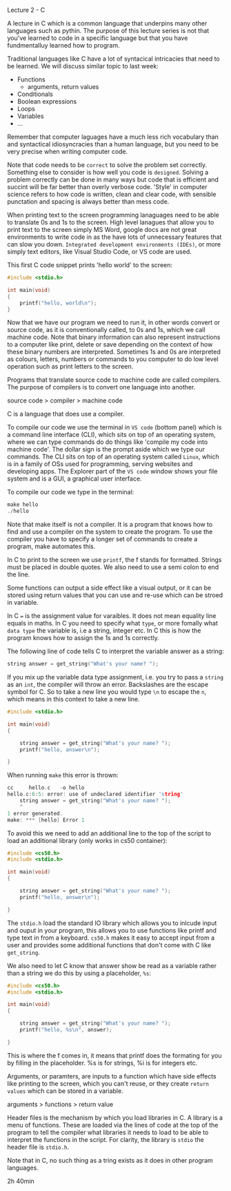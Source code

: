 Lecture 2 - C

A lecture in C which is a common language that underpins many other 
languages such as pythin. The purpose of this lecture series is not 
that you've learned to code in a specific language but that you have 
fundmentalluy learned how to program.

Traditional languages like C have a lot of syntacical intricacies 
that need to be learned. We will discuss similar topic to last week:

+ Functions
    + arguments, return values
+ Conditionals
+ Boolean expressions
+ Loops
+ Variables
+ ...

Remember that computer laguages have a much less rich vocabulary than 
and syntactical idiosyncracies than a human language, but you need to
be very precise when writing computer code.

Note that code needs to be `correct` to solve the problem set correctly.
Something else to consider is how well you code is `designed`. Solving a 
problem correctly can be done in many ways but code that is efficient 
and succint will be far better than overly verbose code. 'Style' in 
computer science refers to how code is written, clean and clear code, 
with sensible punctation and spacing is always better than mess code.


When printing text to the screen programming lanaguages need to be able
to translate 0s and 1s to the screen. High level lanagues that allow 
you to print text to the screen simply MS Word, google docs are
not great environments to write code in as the have lots of unnecessary 
features that can slow you down. `Integrated development environments (IDEs)`,
or more simply text editors, like Visual Studio Code, or VS code are used.

This first C code snippet prints 'hello world' to the screen:

```C
#include <stdio.h>

int main(void)
{
    printf("hello, world\n");
}
```

Now that we have our program we need to run it, in other words convert or
source code, as it is conventionally called, to 0s and 1s, which we call 
machine code. Note that binary information can also represent instructions
to a computer like print, delete or save depending on the context of how
these binary numbers are interpreted. Sometimes 1s and 0s are interpreted 
as colours, letters, numbers or commands to you computer to do low level
operation such as print letters to the screen. 

Programs that translate source code to machine code are called compilers. 
The purpose of compilers is to convert one language into another.

source code > compiler > machine code

C is a language that does use a compiler.

To compile our code we use the terminal in `VS code` (bottom panel) 
which is a command line interface (CLI), which sits on top of an 
operating system, where we can type commands do do things like 'compile 
my code into machine code'. The dollar sign is the prompt aside which we 
type our commands. The CLI sits on top of an operating system called 
`Linux`, which is in a family of OSs used for programming, serving websites 
and developing apps. The Explorer part of the `VS code` window shows
your file system and is a GUI, a graphical user interface.

To compile our code we type in the terminal:

```C
make hello
./hello
```

Note that make itself is not a compiler. It is a program that knows how
to find and use a compiler on the system to create the program. To use 
the compiler you have to specify a longer set of commands to create a
program, make automates this.

In C to print to the screen we use `printf`, the f stands for
formatted. Strings must be placed in double quotes. We also
need to use a semi colon to end the line.

Some functions can output a side effect like a visual output,
or it can be stored using return values that you can use
and re-use which can be stroed in variable. 

In C `=` is the assignment value for varaibles. It does not
mean equality line equals in maths. In C you need to specify 
what `type`, or more fomally what `data type`  the variable is, 
i.e a string, integer etc. In C this is how the program knows 
how to assign the 1s and 1s correctly. 

The following line of code tells C to interpret the variable
answer as a string:

```C
string answer = get_string("What's your name? "); 
```

If you mix up the variable data type assignment, i.e. you try to
pass a `string` as an `int`, the compiler will throw an 
error. Backslashes are the escape symbol for C. So to take 
a new line you would type `\n` to escape the `n`, which means
in this context to take a new line.

```C
#include <stdio.h>

int main(void)
{

    string answer = get_string("What's your name? "); 
    printf("hello, answer\n");

}
```

When running `make` this error is thrown:

```C
cc     hello.c   -o hello
hello.c:6:5: error: use of undeclared identifier 'string'
    string answer = get_string("What's your name? "); 
    ^
1 error generated.
make: *** [hello] Error 1
```

To avoid this we need to add an additional line to the top
of the script to load an additional library (only works in cs50 container):

```C
#include <cs50.h>
#include <stdio.h>

int main(void)
{

    string answer = get_string("What's your name? "); 
    printf("hello, answer\n");

}
```

The `stdio.h` load the standard IO library which allows you to
inlcude input and ouput in your program, this allows you to use
functions like printf and type text in from a keyboard. `cs50.h`
makes it easy to accept input from a user and provides some 
additional functions that don't come with C like `get_string`.

We also need to let C know that answer show be read as a variable 
rather than a string we do this by using a placeholder, `%s`:

```C
#include <cs50.h>
#include <stdio.h>

int main(void)
{

    string answer = get_string("What's your name? "); 
    printf("hello, %s\n", answer);

}
```

This is where the f comes in, it means that printf does the formating
for you by filling in the placeholder. %s is for strings, %i is for
integers etc.

Arguments, or paramters, are inputs to a function which have side
effects like printing to the screen, which you can't reuse, or they
create `return values` which can be stored in a variable.

arguments > functions > return value

Header files is the mechanism by which you load libraries in C. A library 
is a menu of functions. These are loaded via the lines of code at the top 
of the program to tell the compiler what libraries it needs to load to be
able to interpret the functions in the script. For clarity, the library is
`stdio` the header file is `stdio.h`. 

Note that in C, no such thing as a tring exists as it does in other program
languages.

2h 40min

